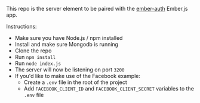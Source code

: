 This repo is the server element to be paired with the [ember-auth](https://github.com/Kerry350/ember-auth) Ember.js app. 

Instructions:

- Make sure you have Node.js / npm installed
- Install and make sure Mongodb is running
- Clone the repo 
- Run `npm install`
- Run `node index.js`
- The server will now be listening on port `3200`
- If you'd like to make use of the Facebook example:
  - Create a `.env` file in the root of the project
  - Add `FACEBOOK_CLIENT_ID` and `FACEBOOK_CLIENT_SECRET` variables to the `.env` file 